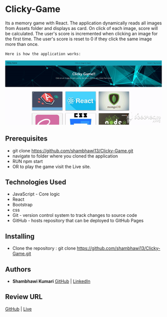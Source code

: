 # Clicky-Game
Its a memory game with React. The application dynamically reads all images from Assets folder and displays as card. On click of each image, score will be calculated. The user's score is incremented when clicking an image for the first time. The user's score is reset to 0 if they click the same image more than once.


```
Here is how the application works:
```
![clicky-app](./Assets/final.gif)


## Prerequisites

- git clone https://github.com/shambhawi13/Clicky-Game.git
- navigate to folder where you cloned the application
- RUN npm start
- OR to play the game visit the Live site.

## Technologies Used
- JavaScript - Core logic
- React
- Bootstrap
- css
- Git - version control system to track changes to source code
- GitHub - hosts repository that can be deployed to GitHub Pages

## Installing

- Clone the repository : git clone https://github.com/shambhawi13/Clicky-Game.git 

## Authors

* **Shambhawi Kumari**
 [GitHub](https://github.com/shambhawi13/) | 
 [LinkedIn](https://www.linkedin.com/in/shambhawi-kumari/)


## Review URL

[GitHub](https://github.com/shambhawi13/Clicky-Game) | 
[Live](https://shambhawi13.github.io/Clicky-Game/)




